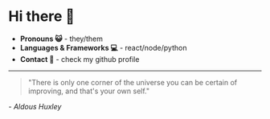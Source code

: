 # Hi there 👋

- **Pronouns 😺** - they/them
- **Languages & Frameworks 💻** - react/node/python
- **Contact 📨** - check my github profile
---

> "There is only one corner of the universe you can be certain of improving, and that's your own self."

*- Aldous Huxley*